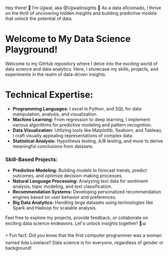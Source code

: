 Hey there! 👋 I’m Ujjwal, aka @UjjwalInsights
👀 As a data aficionado, I thrive on the thrill of uncovering hidden insights and building predictive models that unlock the potential of data.

# Welcome to My Data Science Playground!

Welcome to my GitHub repository where I delve into the exciting world of data science and data analytics. Here, I showcase my skills, projects, and experiments in the realm of data-driven insights. 

# Technical Expertise:
- **Programming Languages:** I excel in Python, and SQL for data manipulation, analysis, and visualization.
- **Machine Learning:** From regression to deep learning, I implement various algorithms for predictive modeling and pattern recognition.
- **Data Visualization:** Utilizing tools like Matplotlib, Seaborn, and Tableau, I craft visually appealing representations of complex data.
- **Statistical Analysis:** Hypothesis testing, A/B testing, and more to derive meaningful conclusions from datasets.

### Skill-Based Projects:
- **Predictive Modeling:** Building models to forecast trends, predict outcomes, and optimize decision-making processes.
- **Natural Language Processing:** Analyzing text data for sentiment analysis, topic modeling, and text classification.
- **Recommendation Systems:** Developing personalized recommendation engines based on user behavior and preferences.
- **Big Data Analytics:** Handling large datasets using technologies like Spark and Hadoop for scalable analysis.

Feel free to explore my projects, provide feedback, or collaborate on exciting data science endeavors. Let's unlock insights together! 🚀📊

⚡ Fun fact: Did you know that the first computer programmer was a woman named Ada Lovelace? Data science is for everyone, regardless of gender or background!

